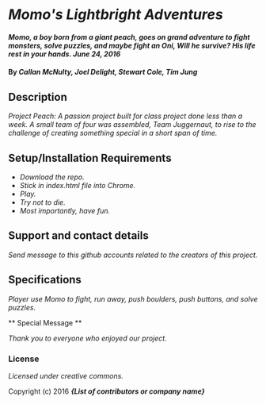 # _Momo's Lightbright Adventures_

#### _Momo, a boy born from a giant peach, goes on grand adventure to fight monsters, solve puzzles, and maybe fight an Oni, Will he survive? His life rest in your hands. June 24, 2016_

#### By _**Callan McNulty, Joel Delight, Stewart Cole, Tim Jung**_

## Description

_Project Peach: A passion project built for class project done less than a week. A small team of four was assembled, Team Juggernaut, to rise to the challenge of creating something special in a short span of time._

## Setup/Installation Requirements

* _Download the repo._
* _Stick in index.html file into Chrome._
* _Play._
* _Try not to die._
* _Most importantly, have fun._

## Support and contact details

_Send message to this github accounts related to the creators of this project._

## Specifications ##

_Player use Momo to fight, run away, push boulders, push buttons, and solve puzzles._

** Special Message **

_Thank you to everyone who enjoyed our project._

### License

*Licensed under creative commons.*

Copyright (c) 2016 **_{List of contributors or company name}_**
